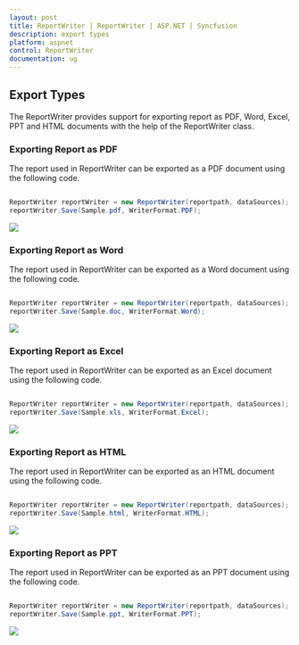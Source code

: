 ```yaml
---
layout: post
title: ReportWriter | ReportWriter | ASP.NET | Syncfusion
description: export types
platform: aspnet
control: ReportWriter
documentation: ug
---
```


## Export Types

The ReportWriter provides support for exporting report as PDF, Word, Excel, PPT and HTML documents with the help of the ReportWriter class.

### Exporting Report as PDF

The report used in ReportWriter can be exported as a PDF document using the following code.

~~~csharp

ReportWriter reportWriter = new ReportWriter(reportpath, dataSources);
reportWriter.Save(Sample.pdf, WriterFormat.PDF);

~~~

![](ASP_Images/RDLExportPdf.png) 

### Exporting Report as Word

The report used in ReportWriter can be exported as a Word document using the following code.

~~~csharp

ReportWriter reportWriter = new ReportWriter(reportpath, dataSources);
reportWriter.Save(Sample.doc, WriterFormat.Word);

~~~

![](ASP_Images/RDLExportWord.png) 

### Exporting Report as Excel

The report used in ReportWriter can be exported as an Excel document using the following code.

~~~csharp

ReportWriter reportWriter = new ReportWriter(reportpath, dataSources);
reportWriter.Save(Sample.xls, WriterFormat.Excel);

~~~

![](ASP_Images/RDLExportExcel.png) 

### Exporting Report as HTML

The report used in ReportWriter can be exported as an HTML document using the following code.

~~~csharp

ReportWriter reportWriter = new ReportWriter(reportpath, dataSources);
reportWriter.Save(Sample.html, WriterFormat.HTML);

~~~

![](ASP_Images/RDLExportHtml.png) 

### Exporting Report as PPT

The report used in ReportWriter can be exported as an PPT document using the following code.

~~~csharp

ReportWriter reportWriter = new ReportWriter(reportpath, dataSources);
reportWriter.Save(Sample.ppt, WriterFormat.PPT);

~~~

![](ASP_Images/RDLExportPPT.png) 